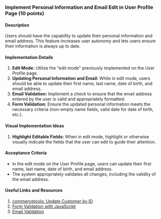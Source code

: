 ### Implement Personal Information and Email Edit in User Profile Page (10 points)

#### Description

Users should have the capability to update their personal information and email address. This feature increases user autonomy and lets users ensure their information is always up to date.

#### Implementation Details

1. **Edit Mode:** Utilize the "edit mode" previously implemented on the User Profile page.
2. **Updating Personal Information and Email:** While in edit mode, users should be able to update their first name, last name, date of birth, and email address.
3. **Email Validation:** Implement a check to ensure that the email address entered by the user is valid and appropriately formatted.
4. **Form Validation:** Ensure the updated personal information meets the necessary criteria (non-empty name fields, valid date for date of birth, etc.).

#### Visual Implementation Ideas

1. **Highlight Editable Fields:** When in edit mode, highlight or otherwise visually indicate the fields that the user can edit to guide their attention.

#### Acceptance Criteria

- In the edit mode on the User Profile page, users can update their first name, last name, date of birth, and email address.
- The system appropriately validates all changes, including the validity of the email address.

#### Useful Links and Resources

1. [commercetools: Update Customer by ID](https://docs.commercetools.com/api/projects/customers#update-customer-by-id)
2. [Form Validation with JavaScript](https://www.w3schools.com/js/js_validation.asp)
3. [Email Validation](https://www.w3schools.com/js/js_validation_api.asp)

